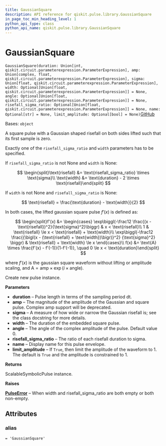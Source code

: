 ```yaml
---
title: GaussianSquare
description: API reference for qiskit.pulse.library.GaussianSquare
in_page_toc_min_heading_level: 1
python_api_type: class
python_api_name: qiskit.pulse.library.GaussianSquare
---
```


# GaussianSquare

<span id="qiskit.pulse.library.GaussianSquare" />

`GaussianSquare(duration: Union[int, qiskit.circuit.parameterexpression.ParameterExpression], amp: Union[complex, float, qiskit.circuit.parameterexpression.ParameterExpression], sigma: Union[float, qiskit.circuit.parameterexpression.ParameterExpression], width: Optional[Union[float, qiskit.circuit.parameterexpression.ParameterExpression]] = None, angle: Optional[Union[float, qiskit.circuit.parameterexpression.ParameterExpression]] = None, risefall_sigma_ratio: Optional[Union[float, qiskit.circuit.parameterexpression.ParameterExpression]] = None, name: Optional[str] = None, limit_amplitude: Optional[bool] = None)`[GitHub](https://github.com/qiskit/qiskit/tree/stable/0.42/qiskit/pulse/library/symbolic_pulses.py "view source code")

Bases: `object`

A square pulse with a Gaussian shaped risefall on both sides lifted such that its first sample is zero.

Exactly one of the `risefall_sigma_ratio` and `width` parameters has to be specified.

If `risefall_sigma_ratio` is not None and `width` is None:

$$
\begin{split}\text{risefall} &= \text{risefall_sigma_ratio} \times \text{sigma}\\
\text{width} &= \text{duration} - 2 \times \text{risefall}\end{split}
$$

If `width` is not None and `risefall_sigma_ratio` is None:

$$
\text{risefall} = \frac{\text{duration} - \text{width}}{2}
$$

In both cases, the lifted gaussian square pulse $f'(x)$ is defined as:

$$
\begin{split}f'(x) &= \begin{cases}            \exp\biggl(-\frac12 \frac{(x - \text{risefall})^2}{\text{sigma}^2}\biggr)                & x < \text{risefall}\\
    1                & \text{risefall} \le x < \text{risefall} + \text{width}\\
    \exp\biggl(-\frac12                    \frac{{\bigl(x - (\text{risefall} + \text{width})\bigr)}^2}                          {\text{sigma}^2}                    \biggr)                & \text{risefall} + \text{width} \le x        \end{cases}\\
f(x) &= \text{A} \times \frac{f'(x) - f'(-1)}{1-f'(-1)},            \quad 0 \le x < \text{duration}\end{split}
$$

where $f'(x)$ is the gaussian square waveform without lifting or amplitude scaling, and $\text{A} = \text{amp} \times \exp\left(i\times\text{angle}\right)$.

Create new pulse instance.

**Parameters**

*   **duration** – Pulse length in terms of the sampling period dt.
*   **amp** – The magnitude of the amplitude of the Gaussian and square pulse. Complex amp support will be deprecated.
*   **sigma** – A measure of how wide or narrow the Gaussian risefall is; see the class docstring for more details.
*   **width** – The duration of the embedded square pulse.
*   **angle** – The angle of the complex amplitude of the pulse. Default value 0.
*   **risefall\_sigma\_ratio** – The ratio of each risefall duration to sigma.
*   **name** – Display name for this pulse envelope.
*   **limit\_amplitude** – If `True`, then limit the amplitude of the waveform to 1. The default is `True` and the amplitude is constrained to 1.

**Returns**

ScalableSymbolicPulse instance.

**Raises**

[**PulseError**](pulse#qiskit.pulse.PulseError "qiskit.pulse.PulseError") – When width and risefall\_sigma\_ratio are both empty or both non-empty.

## Attributes

<span id="qiskit.pulse.library.GaussianSquare.alias" />

### alias

`= 'GaussianSquare'`

